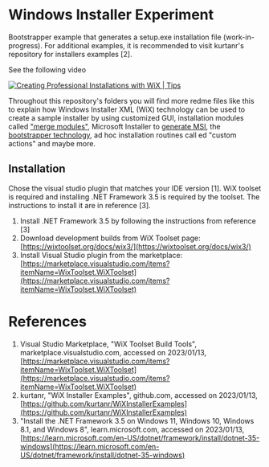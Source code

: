 # Windows Installer Experiment
Bootstrapper example that generates a setup.exe installation file (work-in-progress). For additional examples, it is recommended to visit kurtanr's repository for installers examples [2].

See the following video

[![Creating Professional Installations with WiX | Tips](https://img.youtube.com/vi/usOh3NQO9Ms/0.jpg)](https://www.youtube.com/watch?v=usOh3NQO9Ms&ab_channel=Synergex)

Throughout this repository's folders you will find more redme files like this to explain how Windows Installer XML (WiX) technology can be used to create a sample installer by using customized GUI, installation modules called ["merge modules"](MergeModule), Microsoft Installer to [generate MSI](InstallerMsi), the [bootstrapper technology](BootstrapperExperiment), ad hoc installation routines call ed "custom actions" and maybe more.

## Installation
Chose the visual studio plugin that matches your IDE version [1]. WiX toolset is required and installing .NET Framework 3.5 is required by the toolset. The instructions to install it are in reference [3].

1. Install .NET Framework 3.5 by following the instructions from reference [3]
2. Download development builds from WiX Toolset page: [https://wixtoolset.org/docs/wix3/](https://wixtoolset.org/docs/wix3/)
3. Install Visual Studio plugin from the marketplace: [https://marketplace.visualstudio.com/items?itemName=WixToolset.WiXToolset](https://marketplace.visualstudio.com/items?itemName=WixToolset.WiXToolset)

# References
1. Visual Studio Marketplace, "WiX Toolset Build Tools", marketplace.visualstudio.com, accessed on 2023/01/13, [https://marketplace.visualstudio.com/items?itemName=WixToolset.WiXToolset](https://marketplace.visualstudio.com/items?itemName=WixToolset.WiXToolset)
2. kurtanr, "WiX Installer Examples", github.com, accessed on 2023/01/13, [https://github.com/kurtanr/WiXInstallerExamples](https://github.com/kurtanr/WiXInstallerExamples)
3. "Install the .NET Framework 3.5 on Windows 11, Windows 10, Windows 8.1, and Windows 8", learn.microsoft.com, accessed on 2023/01/13, [https://learn.microsoft.com/en-US/dotnet/framework/install/dotnet-35-windows](https://learn.microsoft.com/en-US/dotnet/framework/install/dotnet-35-windows)
